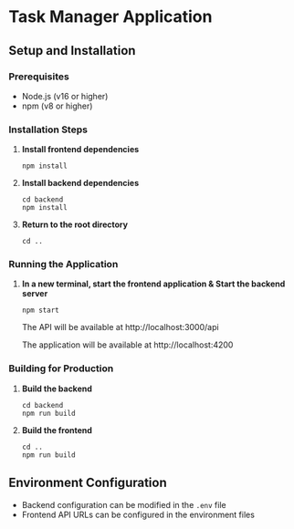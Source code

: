 # Task Manager Application

## Setup and Installation

### Prerequisites
- Node.js (v16 or higher)
- npm (v8 or higher)

### Installation Steps

1. **Install frontend dependencies**
   ```
   npm install
   ```

2. **Install backend dependencies**
   ```
   cd backend
   npm install
   ```

3. **Return to the root directory**
   ```
   cd ..
   ```

### Running the Application


1. **In a new terminal, start the frontend application & Start the backend server**
   ```
   npm start
   ```
   The API will be available at http://localhost:3000/api

   The application will be available at http://localhost:4200

### Building for Production

1. **Build the backend**
   ```
   cd backend
   npm run build
   ```

2. **Build the frontend**
   ```
   cd ..
   npm run build
   ```

## Environment Configuration
- Backend configuration can be modified in the `.env` file
- Frontend API URLs can be configured in the environment files